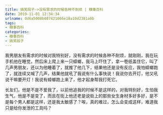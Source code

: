 ```yaml
---
title: 搞笑段子->没有需求的时候各种不耐烦 | 糗事百科
date: 2019-11-01 12:34:34
urlname: 0d6a5008b087421066e18a10d2381a8b
tags: 
- 糗事百科
categories:
- 糗事百科
- 搞笑段子
---
```

我男朋友有需求的时候对我特别好，没有需求的时候各种不耐烦，就刚刚，我在玩手机他在睡觉，然后床上爬上来一只蟑螂，我马上吓住了，拿一卷纸盖住它，叫了几声男朋友，还以为他睡着了，就推了他几下，结果他还是没有反应，我怕蟑螂跑了，就连续又喊了几声，结果他就吼了我说有什么事快说！我说你去开灯，他又吼说干嘛要开灯！我说有蟑螂跑上来了，他才起身帮我打死它。

长友们，他是不是不爱我了，以前他追我的时候不是这样的，对我特别好，生怕我生气，他是不是变了，而且在街上他还老是说街上的那些女生身材多好多好，是不是每个男人都是这样，还是我太敏感了？唉，真的难过，怎么会变成这样，难道我只是给你发泄的工具吗？


